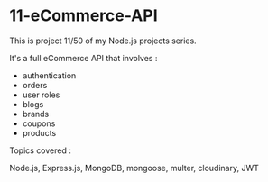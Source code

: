 # 11-eCommerce-API

This is project 11/50 of my Node.js projects series. 

It's a full eCommerce API that involves :
- authentication
- orders
- user roles
- blogs
- brands
- coupons
- products

Topics covered :

Node.js, Express.js, MongoDB, mongoose, multer, cloudinary, JWT
